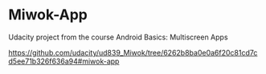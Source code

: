 # Miwok-App
Udacity project from the course Android Basics: Multiscreen Apps

https://github.com/udacity/ud839_Miwok/tree/6262b8ba0e0a6f20c81cd7cd5ee71b326f636a94#miwok-app
